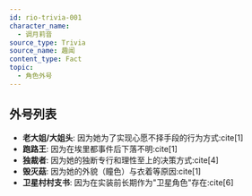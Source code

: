 ```yaml
---
id: rio-trivia-001
character_name: 
  - 调月莉音
source_type: Trivia
source_name: 趣闻
content_type: Fact
topic:
  - 角色外号
---
```

## 外号列表
- **老大姐/大姐头**: 因为她为了实现心愿不择手段的行为方式:cite[1]
- **跑路王**: 因为在埃里都事件后下落不明:cite[1]
- **独裁者**: 因为她的独断专行和理性至上的决策方式:cite[4]
- **毁灭菇**: 因为她的外貌（瞳色）与衣着等原因:cite[1]
- **卫星村村支书**: 因为在实装前长期作为"卫星角色"存在:cite[6]